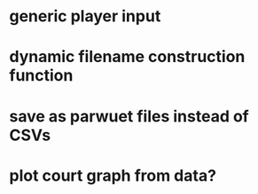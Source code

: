 # generic player input
# dynamic filename construction function
# save as parwuet files instead of CSVs
# plot court graph from data?